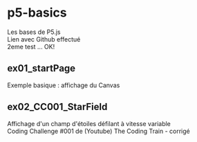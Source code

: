 # p5-basics
Les bases de P5.js  
Lien avec Github effectué  
2eme test ... OK!

## ex01_startPage
Exemple basique : affichage du Canvas

## ex02_CC001_StarField
Affichage d'un champ d'étoiles défilant à vitesse variable  
Coding Challenge #001 de (Youtube) The Coding Train - corrigé
